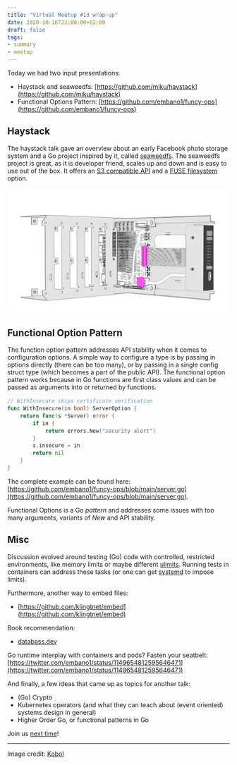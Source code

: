 ```yaml
---
title: "Virtual Meetup #13 wrap-up"
date: 2020-10-16T22:00:00+02:00
draft: false
tags:
- summary
- meetup
---
```


Today we had two input presentations:

* Haystack and seaweedfs: [https://github.com/miku/haystack](https://github.com/miku/haystack)
* Functional Options Pattern: [https://github.com/embano1/funcy-ops](https://github.com/embano1/funcy-ops)

## Haystack

The haystack talk gave an overview about an early Facebook photo storage system
and a Go project inspired by it, called
[seaweedfs](https://github.com/chrislusf/seaweedfs). The seaweedfs project is
great, as it is developer friend, scales up and down and is easy to use out of
the box. It offers an [S3 compatible
API](https://github.com/chrislusf/seaweedfs/wiki/Amazon-S3-API) and a [FUSE
filesystem](https://github.com/chrislusf/seaweedfs/wiki/FUSE-Mount) option.

![](/images/assembly_pic13.png)

## Functional Option Pattern

The function option pattern addresses API stability when it comes to
configuration options. A simple way to configure a type is by passing in
options directly (there can be too many), or by passing in a single config
struct type (which becomes a part of the public API). The functional option
pattern works because in Go functions are first class values and can be passed
as arguments into or returned by functions.

```go
// WithInsecure skips certificate verification
func WithInsecure(in bool) ServerOption {
    return func(s *Server) error {
        if in {
            return errors.New("security alert")
        }
        s.insecure = in
        return nil
    }
}
```

The complete example can be found here:
[https://github.com/embano1/funcy-ops/blob/main/server.go](https://github.com/embano1/funcy-ops/blob/main/server.go).

Functional Options is a Go *pattern* and addresses some issues with too many
arguments, variants of *New* and API stability.

## Misc

Discussion evolved around testing (Go) code with controlled, restricted
environments, like memory limits or maybe different
[ulimits](https://man7.org/linux/man-pages/man3/ulimit.3.html). Running tests
in containers can address these tasks (or one can get
[systemd](https://wiki.archlinux.org/index.php/Cgroups#With_systemd_2) to
impose limits).

Furthermore, another way to embed files:

* [https://github.com/klingtnet/embed](https://github.com/klingtnet/embed)

Book recommendation:

* [databass.dev](https://www.databass.dev/)

Go runtime interplay with containers and pods? Fasten your seatbelt:
[https://twitter.com/embano1/status/1149654812595646471](https://twitter.com/embano1/status/1149654812595646471)


And finally, a few ideas that came up as topics for another talk:

* (Go) Crypto
* Kubernetes operators (and what they can teach about (event oriented) systems design in general)
* Higher Order Go, or functional patterns in Go

Join us [next time](https://www.meetup.com/Leipzig-Golang/events/268785591/)!

----

Image credit: [Kobol](https://wiki.kobol.io/helios64/intro/)
